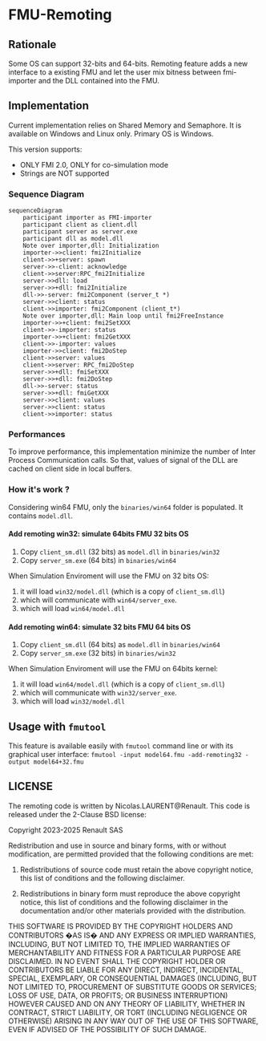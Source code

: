 # FMU-Remoting

## Rationale

Some OS can support 32-bits and 64-bits. Remoting feature adds a new interface to a existing FMU and let
the user mix bitness between fmi-importer and the DLL contained into the FMU.

## Implementation

Current implementation relies on Shared Memory and Semaphore. It is available on Windows and Linux only.
Primary OS is Windows.

This version supports:
   - ONLY FMI 2.0, ONLY for co-simulation mode
   - Strings are NOT supported

### Sequence Diagram

```mermaid
sequenceDiagram
    participant importer as FMI-importer
    participant client as client.dll
    participant server as server.exe
    participant dll as model.dll
    Note over importer,dll: Initialization
    importer->>client: fmi2Initialize
    client->>+server: spawn
    server->>-client: acknowledge
    client->>server:RPC_fmi2Initialize
    server->>dll: load
    server->>+dll: fmi2Initialize
    dll->>-server: fmi2Component (server_t *)
    server->>client: status
    client->>importer: fmi2Component (client_t*)
    Note over importer,dll: Main loop until fmi2FreeInstance
    importer->>+client: fmi2SetXXX
    client->>-importer: status
    importer->>+client: fmi2GetXXX
    client->>-importer: values
    importer->>client: fmi2DoStep
    client->>server: values
    client->>server: RPC_fmi2DoStep
    server->>+dll: fmiSetXXX
    server->>+dll: fmi2DoStep
    dll->>-server: status
    server->>+dll: fmiGetXXX
    server->>client: values
    server->>client: status
    client->>importer: status
```

### Performances

To improve performance, this implementation minimize the number of Inter Process Communication calls. So that,
values of signal of the DLL are cached on client side in local buffers.


### How it's work ?

Considering win64 FMU, only the `binaries/win64` folder is populated. It contains `model.dll`.

#### Add remoting win32: simulate 64bits FMU 32 bits OS
  1. Copy `client_sm.dll` (32 bits) as `model.dll` in `binaries/win32`
  2. Copy `server_sm.exe` (64 bits) in `binaries/win64`
  
When Simulation Enviroment will use the FMU on 32 bits OS:
  1. it will load  `win32/model.dll` (which is a copy of `client_sm.dll`)
  2. which will communicate with `win64/server_exe`.
  3. which will load `win64/model.dll` 

#### Add remoting win64: simulate 32 bits FMU 64 bits OS
  1. Copy `client_sm.dll` (64 bits) as `model.dll` in `binaries/win64`
  2. Copy `server_sm.exe` (32 bits) in `binaries/win32`
  
  When Simulation Enviroment will use the FMU on 64bits kernel:
  1. it will load  `win64/model.dll` (which is a copy of `client_sm.dll`)
  2. which will communicate with `win32/server_exe`.
  3. which will load `win32/model.dll` 


## Usage with `fmutool`

This feature is available easily with `fmutool` command line or with its graphical user interface:
```fmutool -input model64.fmu -add-remoting32 -output model64+32.fmu```


## LICENSE

The remoting code is written by Nicolas.LAURENT@Renault.
This code is released under the 2-Clause BSD license:

Copyright 2023-2025 Renault SAS

Redistribution and use in source and binary forms, with or without modification, are permitted
provided that the following conditions are met:

1. Redistributions of source code must retain the above copyright notice, this list of conditions
   and the following disclaimer.

2. Redistributions in binary form must reproduce the above copyright notice, this list of conditions
   and the following disclaimer in the documentation and/or other materials provided with 
   the distribution.

THIS SOFTWARE IS PROVIDED BY THE COPYRIGHT HOLDERS AND CONTRIBUTORS �AS IS� AND ANY EXPRESS OR
IMPLIED WARRANTIES, INCLUDING, BUT NOT LIMITED TO, THE IMPLIED WARRANTIES OF MERCHANTABILITY AND
FITNESS FOR A PARTICULAR PURPOSE ARE DISCLAIMED. IN NO EVENT SHALL THE COPYRIGHT HOLDER OR 
CONTRIBUTORS BE LIABLE FOR ANY DIRECT, INDIRECT, INCIDENTAL, SPECIAL, EXEMPLARY, OR 
CONSEQUENTIAL DAMAGES (INCLUDING, BUT NOT LIMITED TO, PROCUREMENT OF SUBSTITUTE GOODS OR SERVICES;
LOSS OF USE, DATA, OR PROFITS; OR BUSINESS INTERRUPTION) HOWEVER CAUSED AND ON ANY THEORY 
OF LIABILITY, WHETHER IN CONTRACT, STRICT LIABILITY, OR TORT (INCLUDING NEGLIGENCE OR OTHERWISE)
ARISING IN ANY WAY OUT OF THE USE OF THIS SOFTWARE, EVEN IF ADVISED OF THE POSSIBILITY OF SUCH
DAMAGE.
